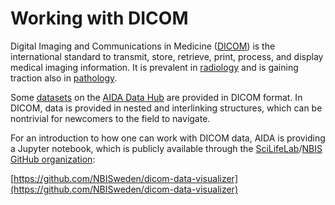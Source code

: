 # Working with DICOM

Digital Imaging and Communications in Medicine
([DICOM](https://www.dicomstandard.org/))
is the international standard to transmit, store, retrieve, print, process, and
display medical imaging information. It is prevalent in
[radiology](/datasets/search/?q=Subject:Radiology) and is gaining traction also in
[pathology](/datasets/search/?q=Subject:Pathology).

Some [datasets](https://datahub.aida.scilifelab.se/datasets/) on the [AIDA Data Hub](https://datahub.aida.scilifelab.se/) are provided in DICOM format.
In DICOM, data is provided in nested and interlinking structures, which can be
nontrivial for newcomers to the field to navigate.

For an introduction to how one can work with DICOM data, AIDA is providing a
Jupyter notebook, which is publicly available through the
[SciLifeLab](https://www.scilifelab.se/)/[NBIS](https://nbis.se/)
[GitHub organization](https://github.com/orgs/NBISweden):

[https://github.com/NBISweden/dicom-data-visualizer](https://github.com/NBISweden/dicom-data-visualizer)